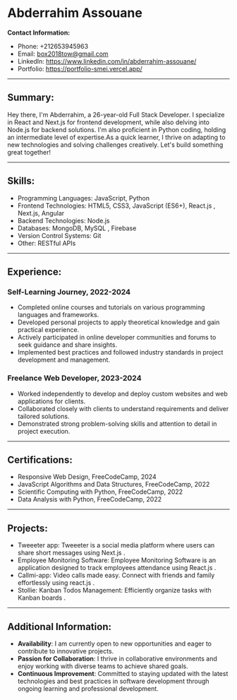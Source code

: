 # Abderrahim Assouane

**Contact Information:**
- Phone: +212653945963
- Email: box2018tow@gmail.com
- LinkedIn: https://www.linkedin.com/in/abderrahim-assouane/
- Portfolio: https://portfolio-smei.vercel.app/ 

---

## Summary:

Hey there, I'm Abderrahim, a 26-year-old Full Stack Developer. I specialize in React and Next.js for frontend development, while also delving into Node.js for backend solutions. I'm also proficient in Python coding, holding an intermediate level of expertise.As a quick learner, I thrive on adapting to new technologies and solving challenges creatively. Let's build something great together!

---

## Skills:

- Programming Languages: JavaScript, Python
- Frontend Technologies: HTML5, CSS3, JavaScript (ES6+), React.js , Next.js, Angular
- Backend Technologies: Node.js
- Databases: MongoDB, MySQL , Firebase
- Version Control Systems: Git
- Other: RESTful APIs

---

## Experience:

### Self-Learning Journey, 2022-2024

- Completed online courses and tutorials on various programming languages and frameworks.
- Developed personal projects to apply theoretical knowledge and gain practical experience.
- Actively participated in online developer communities and forums to seek guidance and share insights.
- Implemented best practices and followed industry standards in project development and management.

### Freelance Web Developer, 2023-2024

- Worked independently to develop and deploy custom websites and web applications for clients.
- Collaborated closely with clients to understand requirements and deliver tailored solutions.
- Demonstrated strong problem-solving skills and attention to detail in project execution.

---

## Certifications:

- Responsive Web Design, FreeCodeCamp, 2024
- JavaScript Algorithms and Data Structures, FreeCodeCamp, 2022
- Scientific Computing with Python, FreeCodeCamp, 2022
- Data Analysis with Python, FreeCodeCamp, 2022

---

## Projects:

- Tweeeter app: Tweeeter is a social media platform where users can share short messages using Next.js .
- Employee Monitoring Software: Employee Monitoring Software is an application designed to track employees attendance using React.js .
- Callmi-app: Video calls made easy. Connect with friends and family effortlessly using react.js .
- Stollie: Kanban Todos Management: Efficiently organize tasks with Kanban boards .

---

## Additional Information:

- **Availability**: I am currently open to new opportunities and eager to contribute to innovative projects.
- **Passion for Collaboration**: I thrive in collaborative environments and enjoy working with diverse teams to achieve shared goals.
- **Continuous Improvement**: Committed to staying updated with the latest technologies and best practices in software development through ongoing learning and professional development.

